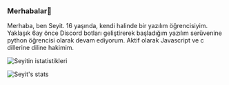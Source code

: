 ### Merhabalar👋

Merhaba, ben Seyit. 16 yaşında, kendi halinde bir yazılım öğrencisiyim. Yaklaşık 6ay önce Discord botları geliştirerek başladığım yazılım serüvenine python öğrencisi olarak devam ediyorum. Aktif olarak Javascript ve c dillerine diline hakimim.

![Seyitin istatistikleri](https://github-readme-stats.vercel.app/api?username=TecnoHayat&show_icons=true&theme=radical)

![Seyit's stats](https://github-readme-stats.vercel.app/api/top-langs/?username=TecnoHayat&layout=compact&theme=tokyonight)
